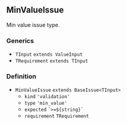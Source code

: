MinValueIssue
-------------

Min value issue type.

### Generics

*   `TInput` `extends ValueInput`
*   `TRequirement` `extends TInput`

### Definition

*   `MinValueIssue` `extends BaseIssue<TInput>`
    *   `kind` `'validation'`
    *   `type` `'min_value'`
    *   `expected` `` `>=${string}` ``
    *   `requirement` `TRequirement`